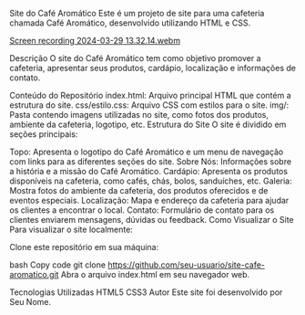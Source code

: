 Site do Café Aromático
Este é um projeto de site para uma cafeteria chamada Café Aromático, desenvolvido utilizando HTML e CSS.

[Screen recording 2024-03-29 13.32.14.webm](https://github.com/alinemello29/devmedia/assets/109696840/a45b9f88-275b-43d2-abe6-b9d23748e2c4)


Descrição
O site do Café Aromático tem como objetivo promover a cafeteria, apresentar seus produtos, cardápio, localização e informações de contato.

Conteúdo do Repositório
index.html: Arquivo principal HTML que contém a estrutura do site.
css/estilo.css: Arquivo CSS com estilos para o site.
img/: Pasta contendo imagens utilizadas no site, como fotos dos produtos, ambiente da cafeteria, logotipo, etc.
Estrutura do Site
O site é dividido em seções principais:

Topo: Apresenta o logotipo do Café Aromático e um menu de navegação com links para as diferentes seções do site.
Sobre Nós: Informações sobre a história e a missão do Café Aromático.
Cardápio: Apresenta os produtos disponíveis na cafeteria, como cafés, chás, bolos, sanduíches, etc.
Galeria: Mostra fotos do ambiente da cafeteria, dos produtos oferecidos e de eventos especiais.
Localização: Mapa e endereço da cafeteria para ajudar os clientes a encontrar o local.
Contato: Formulário de contato para os clientes enviarem mensagens, dúvidas ou feedback.
Como Visualizar o Site
Para visualizar o site localmente:

Clone este repositório em sua máquina:

bash
Copy code
git clone https://github.com/seu-usuario/site-cafe-aromatico.git
Abra o arquivo index.html em seu navegador web.

Tecnologias Utilizadas
HTML5
CSS3
Autor
Este site foi desenvolvido por Seu Nome.